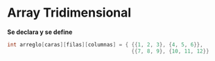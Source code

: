 # Array Tridimensional

**Se declara y se define**
```c++
int arreglo[caras][filas][columnas] = { {{1, 2, 3}, {4, 5, 6}},
                                        {{7, 8, 9}, {10, 11, 12}}
```
